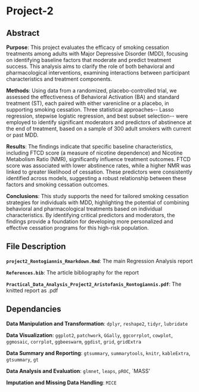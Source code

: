 # Project-2

## Abstract

**Purpose**: This project evaluates the efficacy of smoking cessation treatments among adults with Major Depressive Disorder (MDD), focusing on identifying baseline factors that moderate and predict treatment success. This analysis aims to clarify the role of both behavioral and pharmacological interventions, examining interactions between participant characteristics and treatment components.

**Methods**: Using data from a randomized, placebo-controlled trial, we assessed the effectiveness of Behavioral Activation (BA) and standard treatment (ST), each paired with either varenicline or a placebo, in supporting smoking cessation. Three statistical approaches-- Lasso regression, stepwise logistic regression, and best subset selection-- were employed to identify significant moderators and predictors of abstinence at the end of treatment, based on a sample of 300 adult smokers with current or past MDD.

**Results**: The findings indicate that specific baseline characteristics, including FTCD score (a measure of nicotine dependence) and Nicotine Metabolism Ratio (NMR), significantly influence treatment outcomes. FTCD score was associated with lower abstinence rates, while a higher NMR was linked to greater likelihood of cessation. These predictors were consistently identified across models, suggesting a robust relationship between these factors and smoking cessation outcomes.

**Conclusions**: This study supports the need for tailored smoking cessation strategies for individuals with MDD, highlighting the potential of combining behavioral and pharmacological treatments based on individual characteristics. By identifying critical predictors and moderators, the findings provide a foundation for developing more personalized and effective cessation programs for this high-risk population.

## File Description

**`project2_Rontogiannis_Rmarkdown.Rmd`**: The main Regression Analysis report

**`References.bib`**: The article bibliography for the report

**`Practical_Data_Analysis_Project2_Aristofanis_Rontogiannis.pdf`**: The knitted report as .pdf

## Dependancies

**Data Manipulation and Transformation**: `dplyr`, `reshape2`, `tidyr`, `lubridate`

**Data Visualization**: `ggplot2`, `patchwork`, `GGally`, `ggcorrplot`, `cowplot`, `ggmosaic`, `corrplot`, `ggbeeswarm`, `ggdist`, `grid`, `gridExtra`

**Data Summary and Reporting**: `gtsummary`, `summarytools`, `knitr`, `kableExtra`, `gtsummary`, `gt`

**Data Analysis and Evaluation**: `glmnet`, `leaps`, `pROC`, `MASS'

**Imputation and Missing Data Handling**: `MICE`


